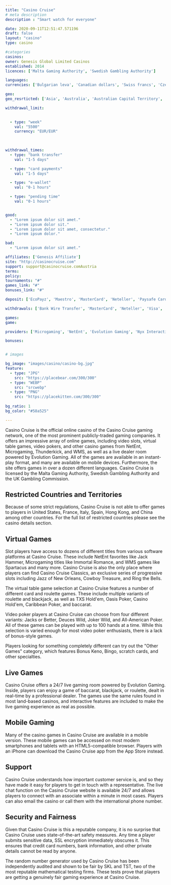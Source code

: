 ```yaml
---
title: "Casino Cruise"
# meta description
description : "Smart watch for everyone"

date: 2020-09-11T12:51:47.571196
draft: false
layout: "casino" 
type: casino

#categories
casinos: 
owner: Genesis Global Limited Casinos
established: 2014
licences: ['Malta Gaming Authority', 'Swedish Gambling Authority']

languages: 
currencies: ['Bulgarian leva', 'Canadian dollars', 'Swiss francs', 'Czech Republic korunas', 'Denmark kroner', 'Euros', 'British pounds sterling', 'Croatian kunas', 'Mexican pesos', 'Norwegian kroner', 'Peruvian nuevos soles', 'Polish zlotys', 'Romanian lei', 'Russian rubles', 'Swedish kronor', 'US dollars', 'Venezuelan bolívars', 'South African Rand']

geo: 
geo_resrticted: ['Asia', 'Australia', 'Australian Capital Territory', 'New South Wales', 'Northern Territory', 'Queensland', 'South Australia', 'Tasmania', 'Victoria', 'Western Australia', 'Denmark', 'France', 'Germany', 'Schleswig-Holstein', 'Iran', 'Israel', 'Italy', 'Portugal', 'Puerto Rico', 'Romania', 'Spain', 'Switzerland', 'Turkey', 'United Kingdom', 'United States', 'Alabama', 'Alaska', 'American Samoa', 'Arizona', 'Arkansas', 'California', 'Colorado', 'Connecticut', 'Delaware', 'District of Columbia', 'Florida', 'Georgia(US)', 'Guam', 'Hawaii', 'Idaho', 'Illinois', 'Indiana', 'Iowa', 'Kansas', 'Kentucky', 'Louisiana', 'Maine', 'Maryland', 'Massachusetts', 'Michigan', 'Minnesota', 'Mississippi', 'Missouri', 'Montana', 'Nebraska', 'Nevada', 'New Hampshire', 'New Jersey', 'New Mexico', 'New York', 'North Carolina', 'North Dakota', 'Northern Mariana Islands', 'Ohio', 'Oklahoma', 'Oregon', 'Pennsylvania', 'Rhode Island', 'South Carolina', 'South Dakota', 'Tennessee', 'Texas', 'U.S. Virgin Islands', 'Utah', 'Vermont', 'Virginia', 'Washington', 'West Virginia', 'Wisconsin', 'Wyoming']

withdrawal_limit:

  
  - type: "week"
    val: "5500"
    currency: "EUR/EUR"
  
  

withdrawal_times:
  - type: "bank transfer"
    val: "1-5 days"

  - type: "card payments"
    val: "1-5 days"

  - type: "e-wallet"
    val: "0-1 hours"

  - type: "pending time"
    val: "0-1 hours"


good:
  - "Lorem ipsum dolor sit amet."
  - "Lorem ipsum dolor sit."
  - "Lorem ipsum dolor sit amet, consectetur."
  - "Lorem ipsum dolor."

bad:
  - "Lorem ipsum dolor sit amet."

affiliates: ['Genesis Affiliate']
site: "http://casinocruise.com"
support: support@casinocruise.comAustria
terms:
policy:
tournaments: "#"
games_link: "#"
bonuses_link: "#"

deposit: ['EcoPayz', 'Maestro', 'MasterCard', 'Neteller', 'Paysafe Card', 'Visa', 'Entropay', 'iDEAL', 'Sofortuberweisung', 'Ticket Premium', 'Euteller', 'Trustly', 'Skrill', 'Boku', 'EnterCash', 'Easy EFT', 'Zimpler', 'Rapid Transfer']

withdrawals: ['Bank Wire Transfer', 'MasterCard', 'Neteller', 'Visa', 'Entropay', 'EcoPayz', 'Skrill', 'Trustly', 'Rapid Transfer']

games: 
game:

providers: ['Microgaming', 'NetEnt', 'Evolution Gaming', 'Nyx Interactive', "Play'n GO", 'Quickspin', 'Red Tiger Gaming', 'Skywind Group']

bonuses:


# images

bg_image: "images/casino/casino-bg.jpg"  
feature:
  - type: "JPG" 
    src: "https://placebear.com/300/300"
  - type: "WEBP"
    src: "srcwebp"
  - type: "PNG"
    src: "https://placekitten.com/300/300"  
 
bg_ratio: 1 
bg_color: "#58a525"  

---
```


Casino Cruise is the official online casino of the Casino Cruise gaming network, one of the most prominent publicly-traded gaming companies. It offers an impressive array of online games, including video slots, virtual table games, video pokers, and other casino games from NetEnt, Microgaming, Thunderkick, and WMS, as well as a live dealer room powered by Evolution Gaming. All of the games are available in an instant-play format, and many are available on mobile devices. Furthermore, the site offers games in over a dozen different languages. Casino Cruise is licensed by the Malta Gaming Authority, Swedish Gambling Authority and the UK Gambling Commission.

## Restricted Countries and Territories
Because of some strict regulations, Casino Cruise is not able to offer games to players in United States, France, Italy, Spain, Hong Kong, and China among other countries. For the full list of restricted countries please see the casino details section.

## Virtual Games
Slot players have access to dozens of different titles from various software platforms at Casino Cruise. These include NetEnt favorites like Jack Hammer, Microgaming titles like Immortal Romance, and WMS games like Spartacus and many more. Casino Cruise is also the only place where players can find Casino Cruise Classics, an exclusive series of progressive slots including Jazz of New Orleans, Cowboy Treasure, and Ring the Bells.

The virtual table game selection at Casino Cruise features a number of different card and roulette games. These include multiple variants of roulette and blackjack, as well as TXS Hold'em, Oasis Poker, Casino Hold'em, Caribbean Poker, and baccarat.

Video poker players at Casino Cruise can choose from four different variants: Jacks or Better, Deuces Wild, Joker Wild, and All-American Poker. All of these games can be played with up to 100 hands at a time. While this selection is varied enough for most video poker enthusiasts, there is a lack of bonus-style games.

Players looking for something completely different can try out the "Other Games" category, which features Bonus Keno, Bingo, scratch cards, and other specialties.

## Live Games
Casino Cruise offers a 24/7 live gaming room powered by Evolution Gaming. Inside, players can enjoy a game of baccarat, blackjack, or roulette, dealt in real-time by a professional dealer. The games use the same rules found in most land-based casinos, and interactive features are included to make the live gaming experience as real as possible.

## Mobile Gaming
Many of the casino games in Casino Cruise are available in a mobile version. These mobile games can be accessed on most modern smartphones and tablets with an HTML5-compatible browser. Players with an iPhone can download the Casino Cruise app from the App Store instead.

## Support
Casino Cruise understands how important customer service is, and so they have made it easy for players to get in touch with a representative. The live chat function on the Casino Cruise website is available 24/7 and allows players to connect with an associate within a minute in most cases. Players can also email the casino or call them with the international phone number.

## Security and Fairness
Given that Casino Cruise is this a reputable company, it is no surprise that Casino Cruise uses state-of-the-art safety measures. Any time a player submits sensitive data, SSL encryption immediately obscures it. This ensures that credit card numbers, bank information, and other private details cannot be read by anyone.

The random number generator used by Casino Cruise has been independently audited and shown to be fair by SKL and TST, two of the most reputable mathematical testing firms. These tests prove that players are getting a genuinely fair gaming experience at Casino Cruise.